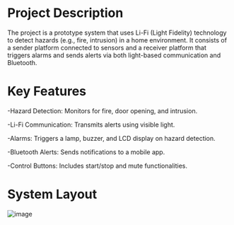 # Project Description

The project is a prototype system that uses Li-Fi (Light Fidelity) technology to detect hazards (e.g., fire, intrusion) in a home environment. It consists of a sender platform connected to sensors and a receiver platform that triggers alarms and sends alerts via both light-based communication and Bluetooth.

# Key Features
-Hazard Detection: Monitors for fire, door opening, and intrusion.

-Li-Fi Communication: Transmits alerts using visible light.

-Alarms: Triggers a lamp, buzzer, and LCD display on hazard detection.

-Bluetooth Alerts: Sends notifications to a mobile app.

-Control Buttons: Includes start/stop and mute functionalities.


# System Layout
![image](https://github.com/user-attachments/assets/a86556af-ad6b-4a95-84d7-758f3687308d)
